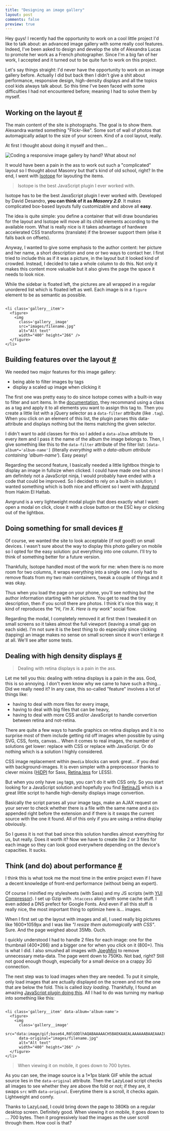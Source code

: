 ```yaml
---
title: "Designing an image gallery"
layout: post
comments: false
preview: true
---
```

<section>
<p>Hey guys! I recently had the opportunity to work on a cool little project I'd like to talk about: an advanced image gallery with some really cool features. Indeed, I've been asked to design and develop the site of Alexandra Lucas to promote her work as a French photographer. Since I'm a big fan of her work, I accepted and it turned out to be quite fun to work on this project.</p>
<p>Let's say things straight: I'd never have the opportunity to work on an image gallery before. Actually I did but back then I didn't give a shit about performance, responsive design, high-density displays and all the topics cool kids always talk about. So this time I've been faced with some difficulties I had not encountered before; meaning I had to solve them by myself.</p>
</section>
<section id="layout">
<h2>Working on the layout <a href="#layout">#</a></h2>
<p>The main content of the site is photographs. The goal is to show them. Alexandra wanted something "Flickr-like". Some sort of wall of photos that automagically adapt to the size of your screen. Kind of a cool layout, really.</p>
<p>At first I thought about doing it myself and then... </p>
<img src="/images/design-an-image-gallery__how-about-no-bear.jpg" alt="Coding a responsive image gallery by hand? What about no!" />
<p>It would have been a pain in the ass to work out such a "complicated" layout so I thought about Masonry but that's kind of old school, right? In the end, I went with <a href='https://github.com/desandro/isotope'>Isotope</a> for layouting the items.</p>
<blockquote class="pull-quote--right">Isotope is the best JavaScript plugin I ever worked with.</blockquote>
<p>Isotope has to be the best JavaScript plugin I ever worked with. Developed by David Desandro, <strong>you can think of it as <em>Masonry 2.0</em></strong>. It makes complicated box-based layouts fully customizable and above all <strong>easy</strong>.</p>
<p>The idea is quite simple: you define a container that will draw boundaries for the layout and Isotope will move all its child elements according to the available room. What is really nice is it takes advantage of hardware accelerated CSS transforms (translate) if the browser support them (else it falls back on offsets).</p>
<p>Anyway, I wanted to give some emphasis to the author content: her picture and her name, a short description and one or two ways to contact her. I first tried to include this as if it was a picture, in the layout but it looked kind of crowded. Instead, I decided to take a whole column to do this. Not only it makes this content more valuable but it also gives the page the space it needs to look nice.</p>
<p>While the sidebar is floated left, the pictures are all wrapped in a regular unordered list which is floated left as well. Each image is in a <code>figure</code> element to be as semantic as possible.</p>
<pre class="language-markup"><code>
&lt;li class='gallery__item'&gt;
  &lt;figure&gt;
    &lt;img 
      class='gallery__image'
      src="images/filename.jpg"
      alt="Alt text" 
      width="400" height="266" /&gt;
  &lt;/figure&gt;
&lt;/li&gt;
</code></pre>
</section>
<section id="features">
<h2>Building features over the layout <a href="#features">#</a></h2>
<p>We needed two major features for this image gallery:</p>
<ul>
	<li>being able to filter images by tags</li>
	<li>display a scaled up image when clicking it</li>
</ul>
<p>The first one was pretty easy to do since Isotope comes with a built-in way to filter and sort items. In the <a href="http://isotope.metafizzy.co/docs/filtering.html">documentation</a>, they recommand using a class as a tag and apply it to all elements you want to assign this tag to. Then you create a little list with a jQuery selector as a <code>data-filter</code> attribute (like <code>.tag</code>). When you click on an element of this list, the plugin parses this data-attribute and displays nothing but the items matching the given selector.</p>
<p>I didn't want to add classes for this so I added a <code>data-album</code> attribute to every item and I pass it the name of the album the image belongs to. Then, I give something like this to the <code>data-filter</code> attribute of the filter list: <code>[data-album*='album-name']</code> (literally <em>everything with a data-album attribute containing 'album-name'</em>). Easy peasy!</p>
<p>Regarding the second feature, I basically needed a little lightbox thingie to display an image in fullsize when clicked. I could have made one but since I am definitely not a JavaScript ninja, I would probably have ended with a code that could be improved. So I decided to rely on a built-in solution; I wanted something which is both nice and efficient so I went with <a href="http://lab.hakim.se/avgrund/">Avgrund</a> from Hakim El Hattab.</p>
<p>Avrgrund is a very lightweight modal plugin that does exactly what I want: open a modal on click, close it with a close button or the ESC key or clicking out of the lightbox.</p>
</section>
<section id="responsive">
<h2>Doing something for small devices <a href="#responsive">#</a></h2>
<p>Of course, we wanted the site to look acceptable (if not good!) on small devices. I wasn't sure about the way to display this photo gallery on mobile so I opted for the easy solution: put everything into one column. I'll try to think of something better for a future version.</p>
<p>Thankfully, Isotope handled most of the work for me: when there is no more room for two columns, it wraps everything into a single one. I only had to remove floats from my two main containers, tweak a couple of things and it was okay.</p>
<p>Thus when you load the page on your phone, you'll see nothing but the author information starting with her picture. You get to read the tiny description, then if you scroll there are photos. I think it's nice this way; it kind of reproduces the <em>"Hi, I'm X. Here is my work"</em> social flow.</p>
<p>Regarding the modal, I completely removed it at first then I tweaked it on small screens so it takes almost the full viewport (leaving a small gap on each side). I'm not sure it is the best thing to do especially since clicking (tapping) an image makes no sense on small screen since it won't enlarge it at all. We'll see after some tests.</p>
</section>
<section id="high-density-displays">
<h2>Dealing with high density displays <a href="#high-density-displays">#</a></h2>
<blockquote class="pull-quote--right">Dealing with retina displays is a pain in the ass.</blockquote>
<p>Let me tell you this: dealing with retina displays is a pain in the ass. God, this is so annoying. I don't even know why we came to have such a thing... Did we really need it? In any case, this so-called "feature" involves a lot of things like:</p>
<ul>
	<li>having to deal with more files for every image,</li>
	<li>having to deal with big files that can be heavy,</li>
	<li>having to deal with more CSS and/or JavaScript to handle convertion between retina and not-retina.</li>
</ul>
<p>There are quite a few ways to handle graphics on retina displays and it is no surprise most of them include getting rid off images when possible by using SVG, CSS, fonts, canvas... When it comes to real images, the number of solutions get lower: replace with CSS or replace with JavaScript. Or do nothing which is a solution I highly considered.</p>
<p>CSS image replacement within <code>@media</code> blocks can work great... if you deal with background-images. It is even simpler with a preprocessor thanks to clever mixins (<a href="https://github.com/kaelig/hidpi">HiDPI</a> for Sass, <a href="https://github.com/imulus/retinajs/blob/master/src/retina.less">Retina.less</a> for LESS).</p>
<p>But when you only have <code>img</code> tags, you can't do it with CSS only. So you start looking for a JavaScript solution and hopefully you find <a href="http://retinajs.com/">RetinaJS</a> which is a great little script to handle high-density displays image convertion.</p>
<p>Basically the script parses all your image tags, make an AJAX request on your server to check whether there is a file with the same name and a <code>@2x</code> appended right before the extension and if there is it swaps the current source with the one it found. All of this only if you are using a retina display obviously.</p>
<p>So I guess it is not that bad since this solution handles almost everything for us, but really. Does it worth it? Now we have to create like 2 or 3 files for each image so they can look good everywhere depending on the device's capacities. It sucks.</p>
</section>
<section id="performance">
<h2>Think (and do) about performance <a href="#performance">#</a></h2>
<p>I think this is what took me the most time in the entire project even if I have a decent knowledge of front-end performance (without being an expert).</p>
<p>Of course I minified my stylesheets (with Sass) and my JS scripts (with <a href="http://refresh-sf.com/yui/">YUI Compressor</a>). I set up Gzip with <code>.htaccess</code> along with some cache stuff. I even added a DNS prefect for Google Fonts. And even if all this stuff is really nice, the most important thing to optimize here is... images.</p>
<p>When I first set up the layout with images and all, I used really big pictures like 1600*1059px and I was like <em>"I resize them automagically with CSS"</em>. Sure. And the page weighed about 35Mb. Ouch.</p>
<p>I quickly understood I had to handle 2 files for each image: one for the thumbnail (400*266) and a bigger one for when you click on it (800+). This is what I did. I also smushed all images with <a href="http://www.jpegmini.com/">JpegMini</a> to remove unnecessary meta-data. The page went down to 750Kb. Not bad, right? Still not good enough though, especially for a small device on a crappy 3G connection.</p>
<p>The next step was to load images when they are needed. To put it simple, only load images that are actually displayed on the screen and not the one that are below the fold. This is called <em>lazy loading</em>. Thankfully, I found an amazing <a href="http://www.appelsiini.net/projects/lazyload">JavaScript plugin doing this</a>. All I had to do was turning my markup into something like this:</p>
<pre class="language-markup"><code>
&lt;li class='gallery__item' data-album='album-name'&gt;
  &lt;figure&gt;
    &lt;img 
      class='gallery__image'
      src="data:image/gif;base64,R0lGODlhAQABAAAAACH5BAEKAAEALAAAAAABAAEAAAICTAEAOw=="
      data-original="images/filename.jpg" 
      alt="Alt text" 
      width="400" height="266" /&gt;
  &lt;/figure&gt;
&lt;/li&gt;
</code></pre>
<blockquote class="pull-quote--right">When viewing it on mobile, it goes down to 700 bytes.</blockquote>
<p>As you can see, the image source is a 1*1px blank GIF while the actual source lies in the <code>data-original</code> attribute. Then the LazyLoad script checks all images to see whether they are above the fold or not; if they are, it swaps <code>src</code> with <code>data-original</code>. Everytime there is a scroll, it checks again. Lightweight and comfy.</p>
<p>Thanks to LazyLoad, I could bring down the page to 380Kb on a regular desktop screen. Definitely good. When viewing it on mobile, it goes down to ... 700 bytes. Then it progressively load the images as the user scroll through them. How cool is that? </p>
</section>